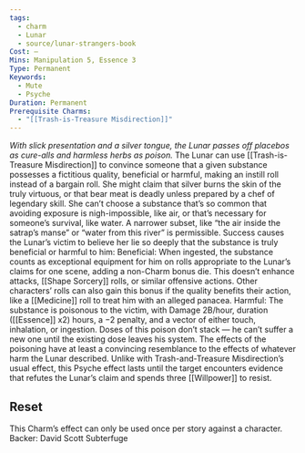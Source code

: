 ```yaml
---
tags:
  - charm
  - Lunar
  - source/lunar-strangers-book
Cost: —
Mins: Manipulation 5, Essence 3
Type: Permanent
Keywords:
  - Mute
  - Psyche
Duration: Permanent
Prerequisite Charms:
  - "[[Trash-is-Treasure Misdirection]]"
---
```

*With slick presentation and a silver tongue, the Lunar passes off placebos as cure-alls and harmless herbs as poison.*
The Lunar can use [[Trash-is-Treasure Misdirection]] to convince someone that a given substance possesses a fictitious quality, beneficial or harmful, making an instill roll instead of a bargain roll. She might claim that silver burns the skin of the truly virtuous, or that bear meat is deadly unless prepared by a chef of legendary skill. She can’t choose a substance that’s so common that avoiding exposure is nigh-impossible, like air, or that’s necessary for someone’s survival, like water. A narrower subset, like “the air inside the satrap’s manse” or “water from this river” is permissible.
Success causes the Lunar’s victim to believe her lie so deeply that the substance is truly beneficial or harmful to him: Beneficial: When ingested, the substance counts as exceptional equipment for him on rolls appropriate to the Lunar’s claims for one scene, adding a non-Charm bonus die. This doesn’t enhance attacks, [[Shape Sorcery]] rolls, or similar offensive actions. Other characters’ rolls can also gain this bonus if the quality benefits their action, like a [[Medicine]] roll to treat him with an alleged panacea.
Harmful: The substance is poisonous to the victim, with Damage 2B/hour, duration ([[Essence]] x2) hours, a −2 penalty, and a vector of either touch, inhalation, or ingestion.
Doses of this poison don’t stack — he can’t suffer a new one until the existing dose leaves his system. The effects of the poisoning have at least a convincing resemblance to the effects of whatever harm the Lunar described.
Unlike with Trash-and-Treasure Misdirection’s usual effect, this Psyche effect lasts until the target encounters evidence that refutes the Lunar’s claim and spends three [[Willpower]] to resist.

## Reset 
This Charm’s effect can only be used once per story against a character.
Backer: David Scott Subterfuge